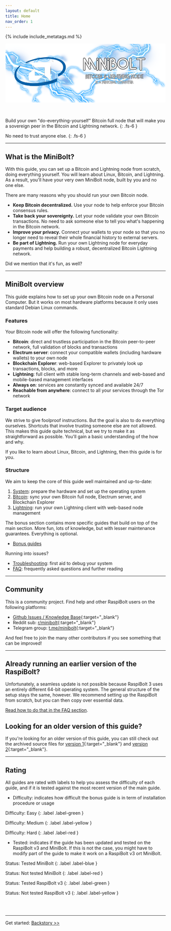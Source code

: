 ```yaml
---
layout: default
title: Home
nav_order: 1
---
```

<!-- markdownlint-disable MD014 MD022 MD025 MD033 MD040 -->
{% include include_metatags.md %}

![MiniBolt Logo](images/minibolt-logo-home-small.png)

<br />

Build your own "do-everything-yourself" Bitcoin full node that will make you a sovereign peer in the Bitcoin and Lightning network.
{: .fs-6 }

No need to trust anyone else.
{: .fs-6 }

---

## What is the MiniBolt?

With this guide, you can set up a Bitcoin and Lightning node from scratch, doing everything yourself.
You will learn about Linux, Bitcoin, and Lightning.
As a result, you'll have your very own MiniBolt node, built by you and no one else.

There are many reasons why you should run your own Bitcoin node.

* **Keep Bitcoin decentralized.** Use your node to help enforce your Bitcoin consensus rules.
* **Take back your sovereignty.** Let your node validate your own Bitcoin transactions. No need to ask someone else to tell you what's happening in the Bitcoin network.
* **Improve your privacy.** Connect your wallets to your node so that you no longer need to reveal their whole financial history to external servers.
* **Be part of Lightning.** Run your own Lightning node for everyday payments and help building a robust, decentralized Bitcoin Lightning network.

Did we mention that it's fun, as well?

---

## MiniBolt overview

This guide explains how to set up your own Bitcoin node on a Personal Computer.
But it works on most hardware platforms because it only uses standard Debian Linux commands.

### Features

Your Bitcoin node will offer the following functionality:

* **Bitcoin**: direct and trustless participation in the Bitcoin peer-to-peer network, full validation of blocks and transactions
* **Electrum server**: connect your compatible wallets (including hardware wallets) to your own node
* **Blockchain Explorer**: web-based Explorer to privately look up transactions, blocks, and more
* **Lightning**: full client with stable long-term channels and web-based and mobile-based management interfaces
* **Always on**: services are constantly synced and available 24/7
* **Reachable from anywhere**: connect to all your services through the Tor network

### Target audience

We strive to give foolproof instructions.
But the goal is also to do everything ourselves.
Shortcuts that involve trusting someone else are not allowed.
This makes this guide quite technical, but we try to make it as straightforward as possible.
You'll gain a basic understanding of the how and why.

If you like to learn about Linux, Bitcoin, and Lightning, then this guide is for you.

### Structure

We aim to keep the core of this guide well maintained and up-to-date:

1. [System](guide/system/index.md): prepare the hardware and set up the operating system
1. [Bitcoin](guide/bitcoin/index.md): sync your own Bitcoin full node, Electrum server, and Blockchain Explorer
1. [Lightning](guide/lightning/index.md): run your own Lightning client with web-based node management

The bonus section contains more specific guides that build on top of the main section.
More fun, lots of knowledge, but with lesser maintenance guarantees.
Everything is optional.

* [Bonus guides](guide/bonus/index.md)

Running into issues?

* [Troubleshooting](guide/troubleshooting.md): first aid to debug your system
* [FAQ](guide/faq.md): frequently asked questions and further reading

---

## Community

This is a community project.
Find help and other RaspiBolt users on the following platforms:

* [Github Issues / Knowledge Base](){:target="_blank"}
* Reddit sub: [r/minibolt](){:target="_blank"}
* Telegram group: [t.me/minibolt](){:target="_blank"}

And feel free to join the many other contributors if you see something that can be improved!

---

## Already running an earlier version of the RaspiBolt?

Unfortunately, a seamless update is not possible because RaspiBolt 3 uses an entirely different 64-bit operating system.
The general structure of the setup stays the same, however.
We recommend setting up the RaspiBolt from scratch, but you can then copy over essential data.

[Read how to do that in the FAQ section](guide/faq.md#can-i-update-my-raspibolt-2-to-the-new-version).

## Looking for an older version of this guide?

If you're looking for an older version of this guide, you can still check out the archived source files for [version 1](https://github.com/raspibolt/raspibolt/blob/raspibolt-v1-deprecated/index.md){:target="_blank"} and [version 2](https://v2.raspibolt.org){:target="_blank"}.

---

## Rating

All guides are rated with labels to help you assess the difficulty of each guide, and if it is tested against the most recent version of the main guide.

* Difficulty: indicates how difficult the bonus guide is in term of installation procedure or usage

Difficulty: Easy
{: .label .label-green }

Difficulty: Medium
{: .label .label-yellow }

Difficulty: Hard
{: .label .label-red }

* Tested: indicates if the guide has been updated and tested on the RaspiBolt v3 and MiniBolt. If this is not the case, you might have to modify part of the guide to make it work on a RaspiBolt v3 ort MiniBolt.

Status: Tested MiniBolt
{: .label .label-blue }

Status: Not tested MiniBolt
{: .label .label-red }

Status: Tested RaspiBolt v3
{: .label .label-green }

Status: Not tested RaspiBolt v3
{: .label .label-yellow }

<br /><br />

---

Get started: [Backstory >>](guide/backstory.md)
